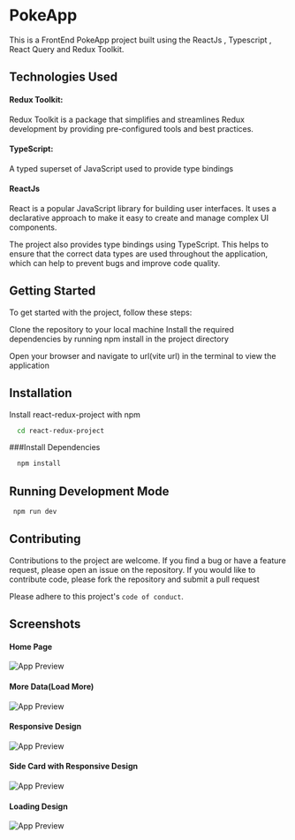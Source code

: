
#  PokeApp  

This is a FrontEnd PokeApp project built using the ReactJs , Typescript , React Query and Redux Toolkit. 

## Technologies Used
####  Redux Toolkit:
 Redux Toolkit is a package that simplifies and streamlines Redux development by providing pre-configured tools and best practices.
####  TypeScript:
 A typed superset of JavaScript used to provide type bindings
#### ReactJs
 React is a popular JavaScript library for building user interfaces. It uses a declarative approach to make it easy to create and manage complex UI components.

The project also provides type bindings using TypeScript. This helps to ensure that the correct data types are used throughout the application, which can help to prevent bugs and improve code quality.

## Getting Started
To get started with the project, follow these steps:

Clone the repository to your local machine
Install the required dependencies by running npm install in the project directory

Open your browser and navigate to url(vite url) in the terminal  to view the application

## Installation

Install react-redux-project with npm

```bash
  cd react-redux-project
```

###Install Dependencies

```bash
  npm install
```

## Running Development Mode

 ```bash
  npm run dev
```

## Contributing

Contributions to the project are welcome. If you find a bug or have a feature request, please open an issue on the repository. If you would like to contribute code, please fork the repository and submit a pull request


Please adhere to this project's `code of conduct`.

## Screenshots
#### Home Page
![App Preview](/public/poke2.png  )

#### More Data(Load More)
![App Preview](/public/poke3.png  )

#### Responsive Design
![App Preview](/public/poke1.png  )

#### Side Card with Responsive Design
![App Preview](/public/poke5.png )

#### Loading Design
![App Preview](/public/poke4.png  )


